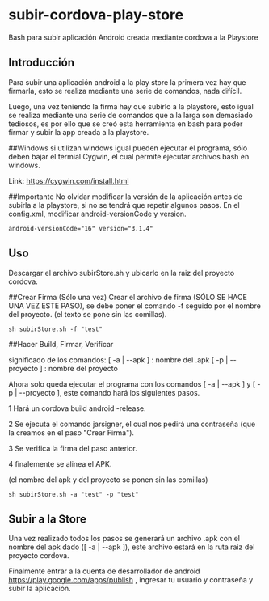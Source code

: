 # subir-cordova-play-store
Bash para subir aplicación Android creada mediante cordova a la Playstore 


## Introducción
Para subir una aplicación android a la play store la primera vez hay que firmarla, esto se realiza mediante una serie de comandos, nada difícil.

Luego, una vez teniendo la firma hay que subirlo a la playstore, esto igual se realiza mediante una serie de comandos que a la larga son demasiado tediosos, es por ello que se creó esta herramienta en bash para poder firmar y subir la app creada a la playstore.

##Windows
si utilizan windows igual pueden ejecutar el programa, sólo deben bajar el termial Cygwin, el cual permite ejecutar archivos bash en windows.

Link: https://cygwin.com/install.html



##Importante
No olvidar modificar la versión de la aplicación antes de subirla a la playstore, si no se tendrá que repetir algunos pasos.
En el config.xml, modificar android-versionCode y version.

```
android-versionCode="16" version="3.1.4"

```


## Uso
Descargar el archivo subirStore.sh y ubicarlo en la raiz del proyecto cordova.

##Crear Firma (Sólo una vez)
Crear el archivo de firma (SÓLO SE HACE UNA VEZ ESTE PASO), se debe poner el comando -f seguido por el nombre del proyecto. (el texto se pone sin las comillas).

```
sh subirStore.sh -f "test"

```
##Hacer Build, Firmar, Verificar

significado de los comandos:
[ -a | --apk ]      : nombre del .apk
[ -p | --proyecto ] : nombre del proyecto

Ahora solo queda ejecutar el programa con los comandos [ -a | --apk ] y [ -p | --proyecto ], este comando hará los siguientes pasos.

1 Hará un cordova build android -release.

2 Se ejecuta el comando jarsigner, el cual nos pedirá una contraseña (que la creamos en el paso "Crear Firma").

3 Se verifica la firma del paso anterior.

4 finalemente se alinea el APK.

(el nombre del apk y del proyecto se ponen sin las comillas)

```
sh subirStore.sh -a "test" -p "test"

```

## Subir a la Store
Una vez realizado todos los pasos se generará un archivo .apk con el nombre del apk dado ([ -a | --apk ]), este archivo estará en la ruta raiz del proyecto cordova.

Finalmente entrar a la cuenta de desarrollador de android https://play.google.com/apps/publish , ingresar tu usuario y contraseña y subir la aplicación.